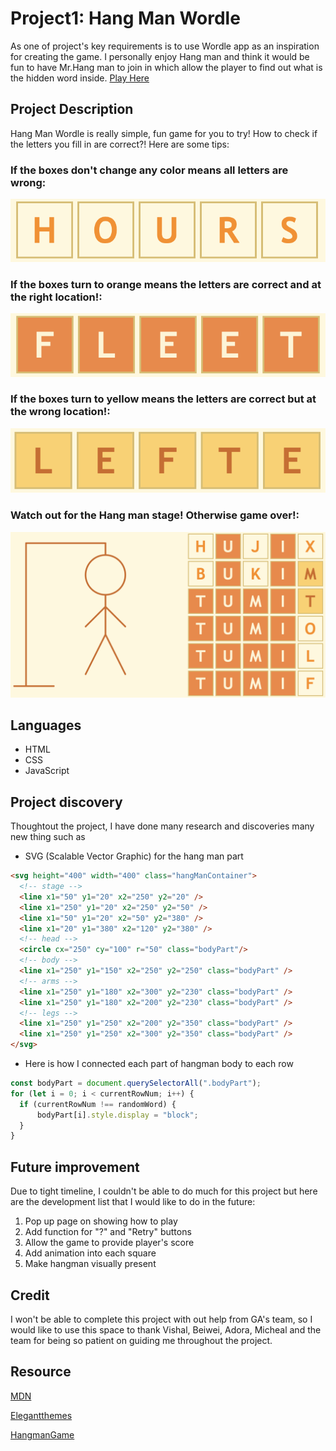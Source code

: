 # Project1: Hang Man Wordle
As one of project's key requirements is to use Wordle app as an inspiration for creating the game. I personally enjoy Hang man and think it would be fun to have Mr.Hang man to join in which allow the player to find out what is the hidden word inside.
[Play Here](https://garnie39.github.io/Project1-app/)
## Project Description 
Hang Man Wordle is really simple, fun game for you to try!
How to check if the letters you fill in are correct?!
Here are some tips:
### If the boxes don't change any color means all letters are wrong:
![alt text](https://raw.githubusercontent.com/garnie39/Project1-app/main/Screen%20Shot%202023-04-04%20at%201.29.39%20pm.png)
### If the boxes turn to orange means the letters are correct and at the right location!:
![alt text](https://raw.githubusercontent.com/garnie39/Project1-app/main/Screen%20Shot%202023-04-04%20at%201.29.59%20pm.png)
### If the boxes turn to yellow means the letters are correct but at the wrong location!:
![alt text](https://raw.githubusercontent.com/garnie39/Project1-app/main/Screen%20Shot%202023-04-04%20at%201.29.07%20pm.png)
### Watch out for the Hang man stage! Otherwise game over!:
![alt text](https://raw.githubusercontent.com/garnie39/Project1-app/main/Screen%20Shot%202023-04-04%20at%201.31.32%20pm.png)
## Languages
* HTML
* CSS
* JavaScript
## Project discovery
Thoughtout the project, I have done many research and discoveries many new thing such as
* SVG (Scalable Vector Graphic) for the hang man part
```html
<svg height="400" width="400" class="hangManContainer">
  <!-- stage -->
  <line x1="50" y1="20" x2="250" y2="20" />
  <line x1="250" y1="20" x2="250" y2="50" />
  <line x1="50" y1="20" x2="50" y2="380" />
  <line x1="20" y1="380" x2="120" y2="380" />
  <!-- head -->
  <circle cx="250" cy="100" r="50" class="bodyPart"/>
  <!-- body -->
  <line x1="250" y1="150" x2="250" y2="250" class="bodyPart" />
  <!-- arms -->
  <line x1="250" y1="180" x2="300" y2="230" class="bodyPart" />
  <line x1="250" y1="180" x2="200" y2="230" class="bodyPart" />
  <!-- legs -->
  <line x1="250" y1="250" x2="200" y2="350" class="bodyPart" />
  <line x1="250" y1="250" x2="300" y2="350" class="bodyPart" />
</svg>
```
  - Here is how I connected each part of hangman body to each row
```javascript
const bodyPart = document.querySelectorAll(".bodyPart");
for (let i = 0; i < currentRowNum; i++) {
  if (currentRowNum !== randomWord) {
      bodyPart[i].style.display = "block";
  }
}
```
## Future improvement
Due to tight timeline, I couldn't be able to do much for this project but here are the development list that I would like to do in the future:
1. Pop up page on showing how to play
2. Add function for "?" and "Retry" buttons
3. Allow the game to provide player's score
4. Add animation into each square
5. Make hangman visually present

## Credit
I won't be able to complete this project with out help from GA's team, so I would like to use this space to thank Vishal, Beiwei, Adora, Micheal and the team for being so patient on guiding me throughout the project.

## Resource
[MDN](https://developer.mozilla.org/en-US/docs/Web/SVG/Element/line)

[Elegantthemes](https://www.elegantthemes.com/blog/wordpress/what-is-an-svg-file-and-how-do-you-use-it)

[HangmanGame](https://www.youtube.com/watch?v=fsK9pydvDvY)
